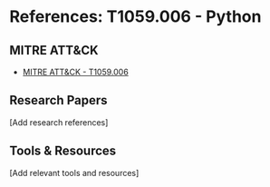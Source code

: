 # References: T1059.006 - Python

## MITRE ATT&CK
- [MITRE ATT&CK - T1059.006](https://attack.mitre.org/techniques/T1059.006/)

## Research Papers
[Add research references]

## Tools & Resources
[Add relevant tools and resources]
